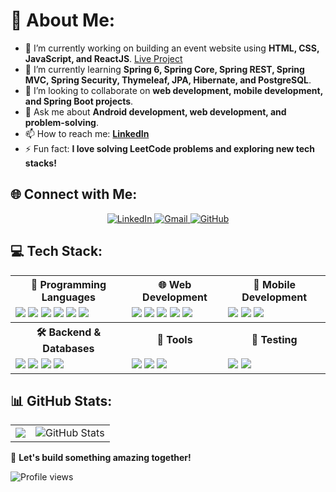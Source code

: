 <!--- PREVIOUS VERSION STARTS FROM HERE
## Hi there! I am Abdinahmen 👋
[![GitHub Streak](https://streak-stats.demolab.com/?user=Abdirahman-ai&theme=dark)](https://git.io/streak-stats)

**Abdirahman-ai/Abdirahman-ai** is a ✨ _special_ ✨ repository because its `README.md` (this file) appears on your GitHub profile. 

Here are some ideas to get you started:
 
- 🔭 I’m currently working on ...
- 🌱 I’m currently learning ...
- 👯 I’m looking to collaborate on ...
- 🤔 I’m looking for help with ...
- 💬 Ask me about ...
- 📫 How to reach me: ... 
- 😄 Pronouns ... 
- ⚡ Fun fact ... 
PREVIOUS VERSION ENDS HERE
--> 

# 💫 About Me:
- 🔭 I’m currently working on building an event website using **HTML, CSS, JavaScript, and ReactJS**. [Live Project](https://bubblegum-kind-whale-776.vscodeedu.app/?ref=github-profile)
- 🌱 I’m currently learning **Spring 6, Spring Core, Spring REST, Spring MVC, Spring Security, Thymeleaf, JPA, Hibernate, and PostgreSQL**.
- 👯 I’m looking to collaborate on **web development, mobile development, and Spring Boot projects**.
- 💬 Ask me about **Android development, web development, and problem-solving**.
- 📫 How to reach me: **[LinkedIn](https://www.linkedin.com/in/abdi-m-a3a4941a5/)** 
- ⚡ Fun fact: **I love solving LeetCode problems and exploring new tech stacks!**

<!-- To view clicks, log in to your Bitly dashboard and check analytics for the link above -->


## 🌐 Connect with Me:
<!-- 
[![LinkedIn](https://img.shields.io/badge/LinkedIn-%230077B5.svg?style=for-the-badge&logo=linkedin&logoColor=white)](https://www.linkedin.com/in/abdi-m-a3a4941a5/)  
[![Email](https://img.shields.io/badge/Gmail-%23D14836.svg?style=for-the-badge&logo=gmail&logoColor=white)](mailto:abdinahmen@gmail.com)  
[![GitHub](https://img.shields.io/badge/GitHub-%23121011.svg?style=for-the-badge&logo=github&logoColor=white)](https://github.com/abdirahman-ai)
-->
<p align="center">
  <a href="https://www.linkedin.com/in/abdi-m-a3a4941a5/">
    <img src="https://img.shields.io/badge/LinkedIn-%230077B5.svg?style=for-the-badge&logo=linkedin&logoColor=white" alt="LinkedIn">
  </a>
  <a href="mailto:abdinahmen@gmail.com">
    <img src="https://img.shields.io/badge/Gmail-%23D14836.svg?style=for-the-badge&logo=gmail&logoColor=white" alt="Gmail">
  </a>
  <a href="https://github.com/abdirahman-ai">
    <img src="https://img.shields.io/badge/GitHub-%23121011.svg?style=for-the-badge&logo=github&logoColor=white" alt="GitHub">
  </a>
</p>

<!--
## 💻 Tech Stack:
### 🚀 Programming Languages:
![Java](https://img.shields.io/badge/java-%23ED8B00.svg?style=for-the-badge&logo=openjdk&logoColor=white) 
![C++](https://img.shields.io/badge/c++-%2300599C.svg?style=for-the-badge&logo=c%2B%2B&logoColor=white) 
![C](https://img.shields.io/badge/c-%2300599C.svg?style=for-the-badge&logo=c&logoColor=white)
![Kotlin](https://img.shields.io/badge/kotlin-%237F52FF.svg?style=for-the-badge&logo=kotlin&logoColor=white)
![Python](https://img.shields.io/badge/python-3670A0?style=for-the-badge&logo=python&logoColor=ffdd54) 
![TypeScript](https://img.shields.io/badge/typescript-%23007ACC.svg?style=for-the-badge&logo=typescript&logoColor=white)

### 🌐 Web Development:
![HTML5](https://img.shields.io/badge/html5-%23E34F26.svg?style=for-the-badge&logo=html5&logoColor=white) 
![CSS3](https://img.shields.io/badge/css3-%231572B6.svg?style=for-the-badge&logo=css3&logoColor=white) 
![JavaScript](https://img.shields.io/badge/javascript-%23323330.svg?style=for-the-badge&logo=javascript&logoColor=%23F7DF1E) 
![React](https://img.shields.io/badge/react-%2320232a.svg?style=for-the-badge&logo=react&logoColor=%2361DAFB) 
![Thymeleaf](https://img.shields.io/badge/thymeleaf-%23005C88.svg?style=for-the-badge&logo=thymeleaf&logoColor=white)

### 🛠 Backend & Databases:
![Spring Boot](https://img.shields.io/badge/Spring%20Boot-%236DB33F.svg?style=for-the-badge&logo=spring&logoColor=white)
![Hibernate](https://img.shields.io/badge/Hibernate-%23007ACC.svg?style=for-the-badge&logo=hibernate&logoColor=white)
![MySQL](https://img.shields.io/badge/mysql-%2300f.svg?style=for-the-badge&logo=mysql&logoColor=white)

### 🔧 Tools & Others:
![Git](https://img.shields.io/badge/git-%23F05033.svg?style=for-the-badge&logo=git&logoColor=white)
![GitHub](https://img.shields.io/badge/github-%23181717.svg?style=for-the-badge&logo=github&logoColor=white)
![LaTeX](https://img.shields.io/badge/latex-%23008080.svg?style=for-the-badge&logo=latex&logoColor=white)
![OCaml](https://img.shields.io/badge/OCaml-%23E98407.svg?style=for-the-badge&logo=ocaml&logoColor=white)
-->

## 💻 Tech Stack:
<table>
  <tr>
    <th>🚀 Programming Languages</th>
    <th>🌐 Web Development</th>
    <th>📱 Mobile Development</th>
  </tr>
  <tr>
    <td>
      <img src="https://img.shields.io/badge/Java-%23ED8B00.svg?style=for-the-badge&logo=openjdk&logoColor=white">
      <img src="https://img.shields.io/badge/C++-%2300599C.svg?style=for-the-badge&logo=c%2B%2B&logoColor=white">
      <img src="https://img.shields.io/badge/C-%2300599C.svg?style=for-the-badge&logo=c&logoColor=white">
      <img src="https://img.shields.io/badge/Python-3670A0?style=for-the-badge&logo=python&logoColor=ffdd54">
      <img src="https://img.shields.io/badge/TypeScript-%23007ACC.svg?style=for-the-badge&logo=typescript&logoColor=white">
      <img src="https://img.shields.io/badge/OCaml-%23E98407.svg?style=for-the-badge&logo=ocaml&logoColor=white">
    </td>
    <td>
      <img src="https://img.shields.io/badge/HTML5-%23E34F26.svg?style=for-the-badge&logo=html5&logoColor=white">
      <img src="https://img.shields.io/badge/CSS3-%231572B6.svg?style=for-the-badge&logo=css3&logoColor=white">
      <img src="https://img.shields.io/badge/JavaScript-%23323330.svg?style=for-the-badge&logo=javascript&logoColor=%23F7DF1E">
      <img src="https://img.shields.io/badge/React-%2320232a.svg?style=for-the-badge&logo=react&logoColor=%2361DAFB">
      <img src="https://img.shields.io/badge/Thymeleaf-%23005C88.svg?style=for-the-badge&logo=thymeleaf&logoColor=white">
    </td>
    <td>
      <img src="https://img.shields.io/badge/Kotlin-%237F52FF.svg?style=for-the-badge&logo=kotlin&logoColor=white">
      <img src="https://img.shields.io/badge/Android-%2300f.svg?style=for-the-badge&logo=android&logoColor=white">
      <img src="https://img.shields.io/badge/Jetpack-%236DB33F.svg?style=for-the-badge&logo=android&logoColor=white">
    </td>
  </tr>
  <tr>
    <th>🛠 Backend & Databases</th>
    <th>🔧 Tools</th>
    <th>🧪 Testing</th>
  </tr>
  <tr>
    <td>
      <img src="https://img.shields.io/badge/Spring%20Boot-%236DB33F.svg?style=for-the-badge&logo=spring&logoColor=white">
      <img src="https://img.shields.io/badge/Hibernate-%23007ACC.svg?style=for-the-badge&logo=hibernate&logoColor=white">
      <img src="https://img.shields.io/badge/MySQL-%2300f.svg?style=for-the-badge&logo=mysql&logoColor=white">
      <img src="https://img.shields.io/badge/PostgreSQL-%23316192.svg?style=for-the-badge&logo=postgresql&logoColor=white">
    </td>
    <td>
      <img src="https://img.shields.io/badge/Git-%23F05033.svg?style=for-the-badge&logo=git&logoColor=white">
      <img src="https://img.shields.io/badge/GitHub-%23121011.svg?style=for-the-badge&logo=github&logoColor=white">
      <img src="https://img.shields.io/badge/LaTeX-%23008080.svg?style=for-the-badge&logo=latex&logoColor=white">
    </td>
    <td>
      <img src="https://img.shields.io/badge/JUnit-%2325A162.svg?style=for-the-badge&logo=junit&logoColor=white">
      <img src="https://img.shields.io/badge/Mockito-%236DB33F.svg?style=for-the-badge&logo=mockito&logoColor=white">
    </td>
  </tr>
</table>

## 📊 GitHub Stats:
<!-- ![Abdirahman’s GitHub Stats](https://github-readme-stats.vercel.app/api?username=abdirahman-ai&show_icons=true&theme=radical)

[![GitHub Streak](https://streak-stats.demolab.com/?user=abdirahman-ai&theme=dark)](https://git.io/streak-stats)
##
-->
<table>
  <tr>
    <td>
      <a href="https://git.io/streak-stats">
        <img src="https://streak-stats.demolab.com/?user=abdirahman-ai&theme=dark"/> 
      </a>
    </td>
    <td>
      <img src="https://github-readme-stats.vercel.app/api?username=abdirahman-ai&show_icons=true&theme=dark" alt="GitHub Stats"/>  
    </td>
  </tr>
</table>

🚀 **Let's build something amazing together!**

![Profile views](https://visitor-badge.laobi.icu/badge?page_id=abdirahman-ai)

<!-- Proudly created with GPRM ( https://gprm.itsvg.in ) -->
